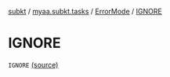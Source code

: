 [subkt](../../index.md) / [myaa.subkt.tasks](../index.md) / [ErrorMode](index.md) / [IGNORE](./-i-g-n-o-r-e.md)

# IGNORE

`IGNORE` [(source)](https://github.com/Myaamori/SubKt/blob/0.1.11/src/main/kotlin/myaa/subkt/tasks/asstasks.kt#L79)